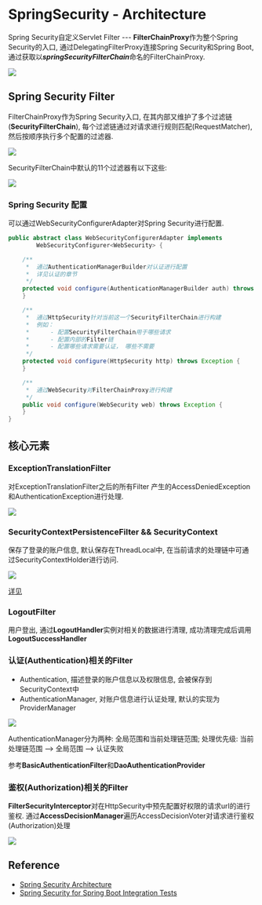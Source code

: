 # SpringSecurity - Architecture

Spring Security自定义Servlet Filter --- **FilterChainProxy**作为整个Spring Security的入口, 
通过DelegatingFilterProxy连接Spring Security和Spring Boot, 
通过获取以***springSecurityFilterChain***命名的FilterChainProxy.

![](images/security-filters.png)

## Spring Security Filter

FilterChainProxy作为Spring Security入口, 
在其内部又维护了多个过滤链(**SecurityFilterChain**),
每个过滤链通过对请求进行规则匹配(RequestMatcher), 
然后按顺序执行多个配置的过滤器.

![](images/security-filters-dispatch.png)

SecurityFilterChain中默认的11个过滤器有以下这些:

![](images/chain-default-filters.png)

### Spring Security 配置

可以通过WebSecurityConfigurerAdapter对Spring Security进行配置.

```java
public abstract class WebSecurityConfigurerAdapter implements
		WebSecurityConfigurer<WebSecurity> {

    /**
     *  通过AuthenticationManagerBuilder对认证进行配置
     *  详见认证的章节
     */
    protected void configure(AuthenticationManagerBuilder auth) throws Exception {
    }

    /**
     *  通过HttpSecurity针对当前这一个SecurityFilterChain进行构建
     *  例如：
     *      - 配置SecurityFilterChain用于哪些请求
     *      - 配置内部的Filter链
     *      - 配置哪些请求需要认证， 哪些不需要
     */
    protected void configure(HttpSecurity http) throws Exception {
    }

    /**
     *  通过WebSecurity对FilterChainProxy进行构建
     */
    public void configure(WebSecurity web) throws Exception {
    }
}
```

## 核心元素

### ExceptionTranslationFilter 

对ExceptionTranslationFilter之后的所有Filter
产生的AccessDeniedException和AuthenticationException进行处理.

![](images/spring-security-excepton-handle.png)

### SecurityContextPersistenceFilter && SecurityContext

保存了登录的账户信息, 默认保存在ThreadLocal中, 
在当前请求的处理链中可通过SecurityContextHolder进行访问.

![](images/SecurityContext.png)

[详见](images/security-context.puml)

### LogoutFilter

用户登出, 通过**LogoutHandler**实例对相关的数据进行清理,
成功清理完成后调用**LogoutSuccessHandler**

### 认证(Authentication)相关的Filter

- Authentication, 描述登录的账户信息以及权限信息, 
会被保存到SecurityContext中
- AuthenticationManager, 对账户信息进行认证处理, 
默认的实现为ProviderManager

![](images/authentication.png)

AuthenticationManager分为两种: 全局范围和当前处理链范围;
处理优先级: 当前处理链范围 --> 全局范围 --> 认证失败

参考**BasicAuthenticationFilter**和**DaoAuthenticationProvider**

### 鉴权(Authorization)相关的Filter

**FilterSecurityInterceptor**对在HttpSecurity中预先配置好权限的请求url的进行鉴权.
通过**AccessDecisionManager**遍历AccessDecisionVoter对请求进行鉴权(Authorization)处理

![](images/authorization.png)

## Reference

- [Spring Security Architecture](https://spring.io/guides/topicals/spring-security-architecture)
- [Spring Security for Spring Boot Integration Tests](https://www.baeldung.com/spring-security-integration-tests)